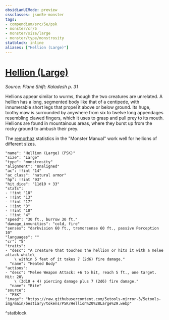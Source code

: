```yaml
---
obsidianUIMode: preview
cssclasses: json5e-monster
tags:
- compendium/src/5e/psk
- monster/cr/5
- monster/size/large
- monster/type/monstrosity
statblock: inline
aliases: ["Hellion (Large)"]
---
```

# [Hellion (Large)](Mechanics\bestiary\monstrosity/hellion-large-psk.md)
*Source: Plane Shift: Kaladesh p. 31*  

Hellions appear similar to wurms, though the two creatures are unrelated. A hellion has a long, segmented body like that of a centipede, with innumerable short legs that propel it above or below ground. Its huge, toothy maw is surrounded by anywhere from six to twelve long appendages resembling clawed fingers, which it uses to grasp and pull prey to its mouth. Hellions are found in mountainous areas, where they burst up from the rocky ground to ambush their prey.

The [remorhaz](Mechanics/bestiary/monstrosity/remorhaz.md) statistics in the "Monster Manual" work well for hellions of different sizes.

```statblock
"name": "Hellion (Large) (PSK)"
"size": "Large"
"type": "monstrosity"
"alignment": "Unaligned"
"ac": !!int "14"
"ac_class": "natural armor"
"hp": !!int "93"
"hit_dice": "11d10 + 33"
"stats":
- !!int "18"
- !!int "13"
- !!int "17"
- !!int "3"
- !!int "10"
- !!int "4"
"speed": "30 ft., burrow 30 ft."
"damage_immunities": "cold, fire"
"senses": "darkvision 60 ft., tremorsense 60 ft., passive Perception 10"
"languages": ""
"cr": "5"
"traits":
- "desc": "A creature that touches the hellion or hits it with a melee attack while\
    \ within 5 feet of it takes 7 (2d6) fire damage."
  "name": "Heated Body"
"actions":
- "desc": "Melee Weapon Attack: +6 to hit, reach 5 ft., one target. Hit: 20\
    \ (3d10 + 4) piercing damage plus 7 (2d6) fire damage."
  "name": "Bite"
"source":
- "PSK"
"image": "https://raw.githubusercontent.com/5etools-mirror-3/5etools-img/main/bestiary/tokens/PSK/Hellion%20%28Large%29.webp"
```
^statblock